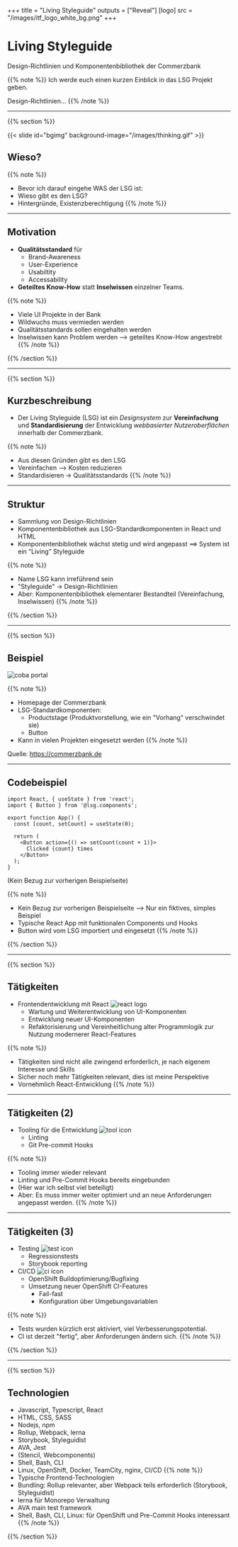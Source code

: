 +++
title = "Living Styleguide"
outputs = ["Reveal"]
[logo]
src = "/images/itf_logo_white_bg.png"
+++

# Living Styleguide

Design-Richtlinien und Komponentenbibliothek der Commerzbank

{{% note %}}
Ich werde euch einen kurzen Einblick in das LSG Projekt geben.

Design-Richtlinien...
{{% /note %}}


---

{{% section %}}

{{< slide id="bgimg" background-image="/images/thinking.gif" >}}
## Wieso?

{{% note %}}
- Bevor ich darauf eingehe WAS der LSG ist:
- Wieso gibt es den LSG?
- Hintergründe, Existenzberechtigung
{{% /note %}}

---

## Motivation
- **Qualitätsstandard** für
    - Brand-Awareness
    - User-Experience
    - Usabiltity
    - Accessability
- **Geteiltes Know-How** statt **Inselwissen** einzelner Teams.

{{% note %}}
- Viele UI Projekte in der Bank
- Wildwuchs muss vermieden werden
- Qualitätsstandards sollen eingehalten werden
- Inselwissen kann Problem werden --> geteiltes Know-How angestrebt
{{% /note %}}

{{% /section %}}

---

{{% section %}}

## Kurzbeschreibung

- Der Living Styleguide (LSG) ist ein *Designsystem* zur **Vereinfachung** und **Standardisierung** der Entwicklung *webbasierter Nutzeroberflächen* innerhalb der Commerzbank.

{{% note %}}
- Aus diesen Gründen gibt es den LSG
- Vereinfachen --> Kosten reduzieren
- Standardisieren -> Qualitätsstandards
{{% /note %}}

---

## Struktur

- Sammlung von Design-Richtlinien
- Komponentenbibliothek aus LSG-Standardkomponenten in React und HTML
- Komponentenbibliothek wächst stetig und wird angepasst ==> System ist ein “Living” Styleguide

{{% note %}}
- Name LSG kann irreführend sein
- "Styleguide" -> Design-Richtlinien
- Aber: Komponentenbibliothek elementarer Bestandteil (Vereinfachung, Inselwissen)
{{% /note %}}

{{% /section %}}

---

{{% section %}}

## Beispiel
![coba portal](/images/portal.png)

{{% note %}}
- Homepage der Commerzbank
- LSG-Standardkomponenten: 
  - Productstage (Produktvorstellung, wie ein "Vorhang" verschwindet sie)
  - Button
- Kann in vielen Projekten eingesetzt werden
{{% /note %}}

Quelle: https://commerzbank.de

---

## Codebeispiel

```javascript{|2,8,10}
import React, { useState } from 'react';
import { Button } from '@lsg.components';

export function App() {
  const [count, setCount] = useState(0);

  return (
    <Button action={() => setCount(count + 1)}>
      Clicked {count} times
    </Button>
  );
}
```
(Kein Bezug zur vorherigen Beispielseite)

{{% note %}}
- Kein Bezug zur vorherigen Beispielseite --> Nur ein fiktives, simples Beispiel
- Typische React App mit funktionalen Components und Hooks
- Button wird vom LSG importiert und eingesetzt
{{% /note %}}

{{% /section %}}

---

{{% section %}}

## Tätigkeiten

- Frontendentwicklung mit React ![react logo](/images/react_logo.png)
  - Wartung und Weiterentwicklung von UI-Komponenten
  - Entwicklung neuer UI-Komponenten
  - Refaktorisierung und Vereinheitlichung alter Programmlogik zur Nutzung modernerer React-Features

{{% note %}}
- Tätigkeiten sind nicht alle zwingend erforderlich, je nach eigenem Interesse und Skills
- Sicher noch mehr Tätigkeiten relevant, dies ist meine Perspektive
- Vornehmlich React-Entwicklung
{{% /note %}}

---

## Tätigkeiten (2)

- Tooling für die Entwicklung ![tool icon](/images/tools.png)
  - Linting
  - Git Pre-commit Hooks

{{% note %}}
- Tooling immer wieder relevant
- Linting und Pre-Commit Hooks bereits eingebunden
- (Hier war ich selbst viel beteiligt)
- Aber: Es muss immer weiter optimiert und an neue Anforderungen angepasst werden.
{{% /note %}}

---

## Tätigkeiten (3)

- Testing ![test icon](/images/check.png)
  - Regressionstests
  - Storybook reporting
- CI/CD ![ci icon](/images/infinity.png)
  - OpenShift Buildoptimierung/Bugfixing
  - Umsetzung neuer OpenShift CI-Features
    - Fail-fast
    - Konfiguration über Umgebungsvariablen

{{% note %}}
- Tests wurden kürzlich erst aktiviert, viel Verbesserungspotential.
- CI ist derzeit "fertig", aber Anforderungen ändern sich.
{{% /note %}}

{{% /section %}}

---

{{% section %}}

## Technologien

- Javascript, Typescript, React
- HTML, CSS, SASS
- Nodejs, npm
- Rollup, Webpack, lerna
- Storybook, Styleguidist
- AVA, Jest
- (Stencil, Webcomponents)
- Shell, Bash, CLI
- Linux, OpenShift, Docker, TeamCity, nginx, CI/CD
{{% note %}}
- Typische Frontend-Technologien
- Bundling: Rollup relevanter, aber Webpack teils erforderlich (Storybook, Styleguidist)
- lerna für Monorepo Verwaltung
- AVA main test framework
- Shell, Bash, CLI, Linux: für OpenShift und Pre-Commit Hooks interessant
{{% /note %}}

{{% /section %}}
